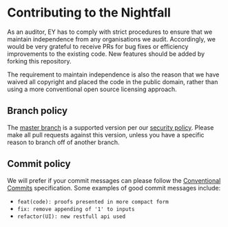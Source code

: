 # Contributing to the Nightfall

As an auditor, EY has to comply with strict procedures to ensure that we maintain independence from
any organisations we audit. Accordingly, we would be very grateful to receive PRs for bug fixes or
efficiency improvements to the existing code. New features should be added by forking this
repository.

The requirement to maintain independence is also the reason that we have waived all copyright and
placed the code in the public domain, rather than using a more conventional open source licensing
approach.

## Branch policy

The [master branch](https://github.com/EYBlockchain/nightfall/tree/master) is a supported version per our [security policy](https://github.com/EYBlockchain/nightfall/security/policy). Please make all pull requests against this version, unless you have a specific reason to branch off of another branch.

## Commit policy

We will prefer if your commit messages can please follow the [Conventional Commits](https://www.conventionalcommits.org/) specification. Some examples of good commit messages include:

* `feat(code): proofs presented in more compact form`
* `fix: remove appending of '1' to inputs`
* `refactor(UI): new restfull api used`
